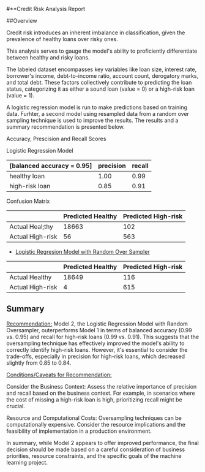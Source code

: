 #**Credit Risk Analysis Report

 ##Overview

Credit risk introduces an inherent imbalance in classification, given the prevalence of healthy loans over risky ones.

This analysis serves to gauge the model's ability to proficiently differentiate between healthy and risky loans.

The labeled dataset encompasses key variables like loan size, interest rate, borrower's income, debt-to-income ratio, account count, derogatory marks, and total debt. These factors collectively contribute to predicting the loan status, categorizing it as either a sound loan (value = 0) or a high-risk loan (value = 1).

A logistic regression model is run to make predictions based on training data. Furhter, a second model using resampled data from a random over sampling technique is used to improve the results. The results and a summary recommendation is presented below.

Accuracy, Prescision and Recall Scores

Logistic Regression Model

|[balanced accuracy = 0.95] |precision	|recall|
|---------------------------|-----------|------|
|healthy loan	              | 1.00	    |0.99  |
|high-risk loan	            | 0.85	    |0.91  |

Confusion Matrix

|                |Predicted Healthy | Predicted High-risk|
|----------------|------------------|--------------------|
| Actual Heal;thy|    18663         |       102          |
| Actual High-risk|    56           |       563          |


- <u>Logistic Regresion Model with Random Over Sampler</u>

|                | Predicted Healthy | Predicted High-risk|
|----------------|-------------------|--------------------|
| Actual Healthy |      18649        |       116          |
| Actual High-risk |      4          |       615          |


## Summary

<u>Recommendation:</u>
Model 2, the Logistic Regression Model with Random Oversampler, outerperforms Model 1 in terms of balanced accuracy (0.99 vs. 0.95) and recall for high-risk loans (0.99 vs. 0.91). This suggests that the oversampling technique has effectively improved the model's ability to correctly identify high-risk loans. However, it's essential to consider the trade-offs, especially in precision for high-risk loans, which decreased slightly from 0.85 to 0.84.

<u>Conditions/Caveats for Recommendation:</u>

Consider the Business Context: Assess the relative importance of precision and recall based on the business context. For example, in scenarios where the cost of missing a high-risk loan is high, prioritizing recall might be crucial.

Resource and Computational Costs: Oversampling techniques can be computationally expensive. Consider the resource implications and the feasibility of implementation in a production environment.

In summary, while Model 2 appears to offer improved performance, the final decision should be made based on a careful consideration of business priorities, resource constraints, and the specific goals of the machine learning project.






